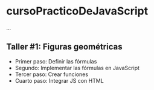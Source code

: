 # cursoPracticoDeJavaScript

...

## Taller #1: Figuras geométricas

- Primer paso: Definir las fórmulas
- Segundo: Implementar las fórmulas en JavaScript
- Tercer paso: Crear funciones
- Cuarto paso: Integrar JS con HTML
